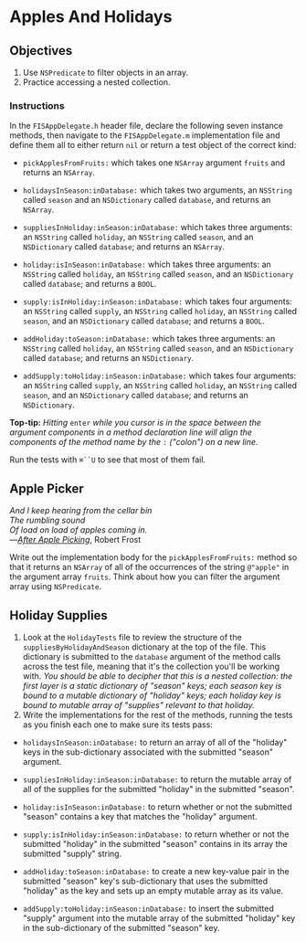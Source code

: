# Apples And Holidays

## Objectives

1. Use `NSPredicate` to filter objects in an array.
2. Practice accessing a nested collection.

### Instructions

In the `FISAppDelegate.h` header file, declare the following seven instance methods, then navigate to the `FISAppDelegate.m` implementation file and define them all to either return `nil` or return a test object of the correct kind:

* `pickApplesFromFruits:` which takes one `NSArray` argument `fruits` and returns an `NSArray`.

* `holidaysInSeason:inDatabase:` which takes two arguments, an `NSString` called `season` and an `NSDictionary` called `database`, and returns an `NSArray`.

* `suppliesInHoliday:inSeason:inDatabase:` which takes three arguments: an `NSString` called `holiday`, an `NSString` called `season`, and an `NSDictionary` called `database`; and returns an `NSArray`.

* `holiday:isInSeason:inDatabase:` which takes three arguments: an `NSString` called `holiday`, an `NSString` called `season`, and an `NSDictionary` called `database`; and returns a `BOOL`.

* `supply:isInHoliday:inSeason:inDatabase:` which takes four arguments: an `NSString` called `supply`, an `NSString` called `holiday`, an `NSString` called `season`, and an `NSDictionary` called `database`; and returns a `BOOL`.

* `addHoliday:toSeason:inDatabase:` which takes three arguments: an `NSString` called `holiday`, an `NSString` called `season`, and an `NSDictionary` called `database`; and returns an `NSDictionary`.

* `addSupply:toHoliday:inSeason:inDatabase:` which takes four arguments: an `NSString` called `supply`, an `NSString` called `holiday`, an `NSString` called `season`, and an `NSDictionary` called `database`; and returns an `NSDictionary`.

**Top-tip:** *Hitting* `enter` *while you cursor is in the space between the argument components in a method declaration line will align the components of the method name by the* `:` *("colon") on a new line.*

Run the tests with `⌘``U` to see that most of them fail.

## Apple Picker

*And I keep hearing from the cellar bin  
The rumbling sound  
Of load on load of apples coming in.*  
—[*After Apple Picking*][after_apple_picking], Robert Frost

[after_apple_picking]: http://www.poets.org/poetsorg/poem/after-apple-picking

Write out the implementation body for the `pickApplesFromFruits:` method so that it returns an `NSArray` of all of the occurrences of the string `@"apple"` in the argument array `fruits`. Think about how you can filter the argument array using `NSPredicate`.

## Holiday Supplies 

1. Look at the `HolidayTests` file to review the structure of the `suppliesByHolidayAndSeason` dictionary at the top of the file. This dictionary is submitted to the `database` argument of the method calls across the test file, meaning that it's the collection you'll be working with. *You should be able to decipher that this is a nested collection: the first layer is a static dictionary of "season" keys; each season key is bound to a mutable dictionary of "holiday" keys; each holiday key is bound to mutable array of "supplies" relevant to that holiday.*
2. Write the implementations for the rest of the methods, running the tests as you finish each one to make sure its tests pass: 

  * `holidaysInSeason:inDatabase:` to return an array of all of the "holiday" keys in the sub-dictionary associated with the submitted "season" argument.
  
  * `suppliesInHoliday:inSeason:inDatabase:` to return the mutable array of all of the supplies for the submitted "holiday" in the submitted "season".
  
  * `holiday:isInSeason:inDatabase:` to return whether or not the submitted "season" contains a key that matches the "holiday" argument.
  
  * `supply:isInHoliday:inSeason:inDatabase:` to return whether or not the submitted "holiday" in the submitted "season" contains in its array the submitted "supply" string.
  
  * `addHoliday:toSeason:inDatabase:` to create a new key-value pair in the submitted "season" key's sub-dictionary that uses the submitted "holiday" as the key and sets up an empty mutable array as its value.
  
  * `addSupply:toHoliday:inSeason:inDatabase:` to insert the submitted "supply" argument into the mutable array of the submitted "holiday" key in the sub-dictionary of the submitted "season" key.


